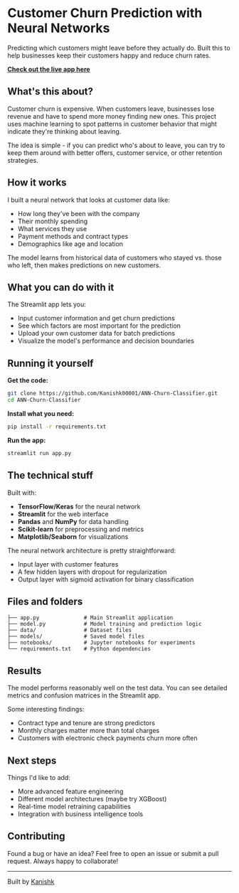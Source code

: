 # Customer Churn Prediction with Neural Networks

Predicting which customers might leave before they actually do. Built this to help businesses keep their customers happy and reduce churn rates.

**[Check out the live app here](https://ann-churn-classifier-a3wvkhpe5pvezsmwpzaqmf.streamlit.app/)**

## What's this about?

Customer churn is expensive. When customers leave, businesses lose revenue and have to spend more money finding new ones. This project uses machine learning to spot patterns in customer behavior that might indicate they're thinking about leaving.

The idea is simple - if you can predict who's about to leave, you can try to keep them around with better offers, customer service, or other retention strategies.

## How it works

I built a neural network that looks at customer data like:
- How long they've been with the company
- Their monthly spending
- What services they use
- Payment methods and contract types
- Demographics like age and location

The model learns from historical data of customers who stayed vs. those who left, then makes predictions on new customers.

## What you can do with it

The Streamlit app lets you:
- Input customer information and get churn predictions
- See which factors are most important for the prediction
- Upload your own customer data for batch predictions
- Visualize the model's performance and decision boundaries

## Running it yourself

**Get the code:**
```bash
git clone https://github.com/Kanishk00001/ANN-Churn-Classifier.git
cd ANN-Churn-Classifier
```

**Install what you need:**
```bash
pip install -r requirements.txt
```

**Run the app:**
```bash
streamlit run app.py
```

## The technical stuff

Built with:
- **TensorFlow/Keras** for the neural network
- **Streamlit** for the web interface
- **Pandas** and **NumPy** for data handling
- **Scikit-learn** for preprocessing and metrics
- **Matplotlib/Seaborn** for visualizations

The neural network architecture is pretty straightforward:
- Input layer with customer features
- A few hidden layers with dropout for regularization
- Output layer with sigmoid activation for binary classification

## Files and folders

```
├── app.py              # Main Streamlit application
├── model.py            # Model training and prediction logic
├── data/               # Dataset files
├── models/             # Saved model files
├── notebooks/          # Jupyter notebooks for experiments
└── requirements.txt    # Python dependencies
```

## Results

The model performs reasonably well on the test data. You can see detailed metrics and confusion matrices in the Streamlit app.

Some interesting findings:
- Contract type and tenure are strong predictors
- Monthly charges matter more than total charges
- Customers with electronic check payments churn more often

## Next steps

Things I'd like to add:
- More advanced feature engineering
- Different model architectures (maybe try XGBoost)
- Real-time model retraining capabilities
- Integration with business intelligence tools

## Contributing

Found a bug or have an idea? Feel free to open an issue or submit a pull request. Always happy to collaborate!

---

Built by [Kanishk](https://github.com/Kanishk00001)
